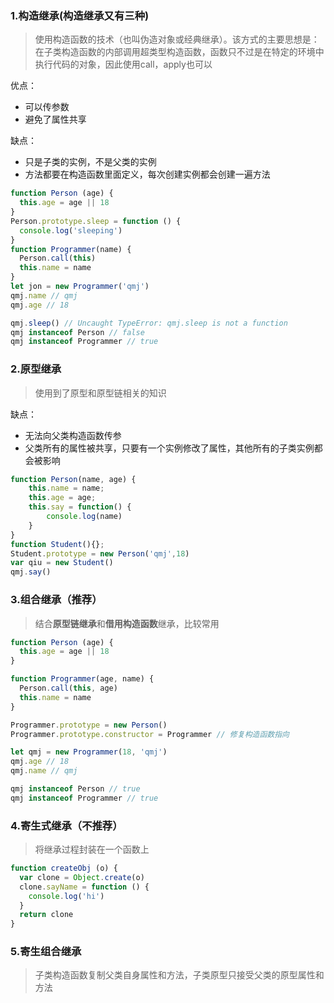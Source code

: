 ### 1.构造继承(构造继承又有三种)

> 使用构造函数的技术（也叫伪造对象或经典继承）。该方式的主要思想是：在子类构造函数的内部调用超类型构造函数，函数只不过是在特定的环境中执行代码的对象，因此使用call，apply也可以

优点：

- 可以传参数
- 避免了属性共享

缺点：

- 只是子类的实例，不是父类的实例
- 方法都要在构造函数里面定义，每次创建实例都会创建一遍方法

```javascript
function Person (age) {
  this.age = age || 18
}
Person.prototype.sleep = function () {
  console.log('sleeping')
}
function Programmer(name) {
  Person.call(this)
  this.name = name
}
let jon = new Programmer('qmj')
qmj.name // qmj
qmj.age // 18

qmj.sleep() // Uncaught TypeError: qmj.sleep is not a function
qmj instanceof Person // false
qmj instanceof Programmer // true
```



### 2.原型继承

> 使用到了原型和原型链相关的知识

缺点：

- 无法向父类构造函数传参
- 父类所有的属性被共享，只要有一个实例修改了属性，其他所有的子类实例都会被影响

```javascript
function Person(name, age) {
    this.name = name;
    this.age = age;
    this.say = function() {
        console.log(name)
    }
}
function Student(){};
Student.prototype = new Person('qmj',18)
var qiu = new Student()
qmj.say()
```

### 3.组合继承（推荐）

> 结合**原型链继承**和**借用构造函数**继承，比较常用

```javascript
function Person (age) {
  this.age = age || 18
}

function Programmer(age, name) {
  Person.call(this, age)
  this.name = name
}

Programmer.prototype = new Person()
Programmer.prototype.constructor = Programmer // 修复构造函数指向

let qmj = new Programmer(18, 'qmj')
qmj.age // 18
qmj.name // qmj

qmj instanceof Person // true
qmj instanceof Programmer // true
```



### 4.寄生式继承（不推荐）

> 将继承过程封装在一个函数上

```javascript
function createObj (o) {
  var clone = Object.create(o)
  clone.sayName = function () {
    console.log('hi')
  }
  return clone
}

```

### 5.寄生组合继承

> 子类构造函数复制父类自身属性和方法，子类原型只接受父类的原型属性和方法

```javascript

```

